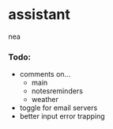 # assistant
nea

### Todo:
* comments on...  
  * main
  * notesreminders
  * weather
* toggle for email servers
* better input error trapping